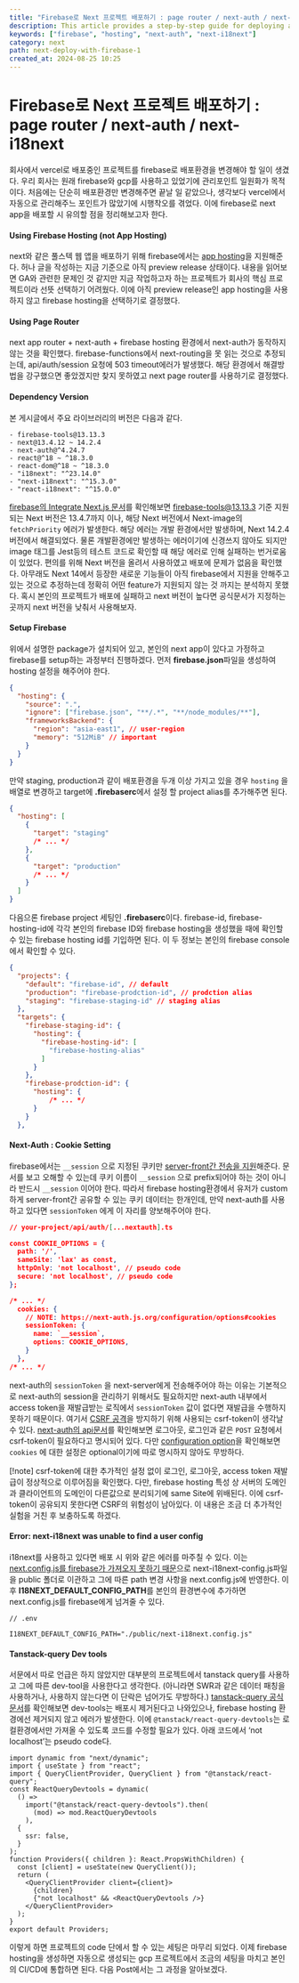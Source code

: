 ```yaml
---
title: "Firebase로 Next 프로젝트 배포하기 : page router / next-auth / next-i18next"
description: This article provides a step-by-step guide for deploying a Next.js project to Firebase Hosting, covering essential points when migrating from Vercel. It details compatibility considerations for using Next Page Router and next-auth, setting up Firebase hosting, and handling configurations for libraries like next-i18next and tanstack-query DevTools to ensure a seamless deployment process.
keywords: ["firebase", "hosting", "next-auth", "next-i18next"]
category: next
path: next-deploy-with-firebase-1
created_at: 2024-08-25 10:25
---
```


# Firebase로 Next 프로젝트 배포하기 : page router / next-auth / next-i18next

회사에서 vercel로 배포중인 프로젝트를 firebase로 배포환경을 변경해야 할 일이 생겼다. 우리 회사는 원래 firebase와 gcp를 사용하고 있었기에 관리포인트 일원화가 목적이다. 처음에는 단순히 배포환경만 변경해주면 끝날 일 같았으나, 생각보다 vercel에서 자동으로 관리해주느 포인트가 많았기에 시행착오를 겪었다. 이에 firebase로 next app을 배포할 시 유의할 점을 정리해보고자 한다.

#### Using Firebase Hosting (not App Hosting)

next와 같은 풀스텍 웹 앱을 배포하기 위해 firebase에서는 [app hosting](https://firebase.google.com/docs/app-hosting/get-started)을 지원해준다. 허나 글을 작성하는 지금 기준으로 아직 preview release 상태이다. 내용을 읽어보면 GA와 관련한 문제인 것 같지만 지금 작업하고자 하는 프로젝트가 회사의 핵심 프로젝트이라 선뜻 선택하기 어려웠다. 이에 아직 preview release인 app hosting을 사용하지 않고 firebase hosting을 선택하기로 결정했다.

#### Using Page Router

next app router + next-auth + firebase hosting 환경에서 next-auth가 동작하지 않는 것을 확인했다. firebase-functions에서 next-routing을 못 읽는 것으로 추정되는데, api/auth/session 요청에 503 timeout에러가 발생했다. 해당 환경에서 해결방법을 강구했으면 좋았겠지만 찾지 못하였고 next page router를 사용하기로 결정했다.

#### Dependency Version

본 게시글에서 주요 라이브러리의 버전은 다음과 같다.

```
- firebase-tools@13.13.3
- next@13.4.12 ~ 14.2.4
- next-auth@^4.24.7
- react@^18 ~ ^18.3.0
- react-dom@^18 ~ ^18.3.0
- "i18next": "^23.14.0"
- "next-i18next": "^15.3.0"
- "react-i18next": "^15.0.0"
```

[firebase의 Integrate Next.js 문서](https://firebase.google.com/docs/hosting/frameworks/nextjs)를 확인해보면 firebase-tools@13.13.3 기준 지원되는 Next 버전은 13.4.7까지 이나, 해당 Next 버전에서 Next-image의 `fetchPriority` 에러가 발생한다. 해당 에러는 개발 환경에서만 발생하며, Next 14.2.4 버전에서 해결되었다. 물론 개발환경에만 발생하는 에러이기에 신경쓰지 않아도 되지만 image 태그를 Jest등의 테스트 코드로 확인할 때 해당 에러로 인해 실패하는 번거로움이 있었다. 편의를 위해 Next 버전을 올려서 사용하였고 배포에 문제가 없음을 확인했다. 아무래도 Next 14에서 등장한 새로운 기능들이 아직 firebase에서 지원을 안해주고 있는 것으로 추정하는데 정확히 어떤 feature가 지원되지 않는 것 까지는 분석하지 못했다. 혹시 본인의 프로젝트가 배포에 실패하고 next 버전이 높다면 공식문서가 지정하는 곳까지 next 버전을 낮춰서 사용해보자.

#### Setup Firebase

위에서 설명한 package가 설치되어 있고, 본인의 next app이 있다고 가정하고 firebase를 setup하는 과정부터 진행하겠다. 먼저 **firebase.json**파일을 생성하여 hosting 설정을 해주어야 한다.

```json
{
  "hosting": {
    "source": ".",
    "ignore": ["firebase.json", "**/.*", "**/node_modules/**"],
    "frameworksBackend": {
      "region": "asia-east1", // user-region
      "memory": "512MiB" // important
    }
  }
}
```

만약 staging, production과 같이 배포환경을 두개 이상 가지고 있을 경우 `hosting` 을 배열로 변경하고 target에 **.firebaserc**에서 설정 할 project alias를 추가해주면 된다.

```json
{
  "hosting": [
    {
      "target": "staging"
      /* ... */
    },
    {
      "target": "production"
      /* ... */
    }
  ]
}
```

다음으론 firebase project 세팅인 **.firebaserc**이다. firebase-id, firebase-hosting-id에 각각 본인의 firebase ID와 firebase hosting을 생성했을 때에 확인할 수 있는 firebase hosting id를 기입하면 된다. 이 두 정보는 본인의 firebase console에서 확인할 수 있다.

```json
{
  "projects": {
    "default": "firebase-id", // default
    "production": "firebase-prodction-id", // prodction alias
    "staging": "firebase-staging-id" // staging alias
  },
  "targets": {
    "firebase-staging-id": {
      "hosting": {
        "firebase-hosting-id": [
          "firebase-hosting-alias"
        ]
      }
    },
    "firebase-prodction-id": {
      "hosting": {
	      /* ... */
      }
    }
  },
```

#### Next-Auth : Cookie Setting

firebase에서는 `__session` 으로 지정된 쿠키만 [server-front간 전송을 지원](https://firebase.google.com/docs/hosting/manage-cache)해준다. 문서를 보고 오해할 수 있는데 쿠키 이름이 `__session` 으로 prefix되어야 하는 것이 아니라 반드시 `__session` 이어야 한다. 따라서 firebase hosting환경에서 유저가 custom하게 server-front간 공유할 수 있는 쿠키 데이터는 한개인데, 만약 next-auth를 사용하고 있다면 `sessionToken` 에게 이 자리를 양보해주어야 한다.

```json
// your-project/api/auth/[...nextauth].ts

const COOKIE_OPTIONS = {
  path: '/',
  sameSite: 'lax' as const,
  httpOnly: 'not localhost', // pseudo code
  secure: 'not localhost', // pseudo code
};

/* ... */
  cookies: {
    // NOTE: https://next-auth.js.org/configuration/options#cookies
    sessionToken: {
      name: `__session`,
      options: COOKIE_OPTIONS,
    }
  },
/* ... */
```

next-auth의 `sessionToken` 을 next-server에게 전송해주어야 하는 이유는 기본적으로 next-auth의 session을 관리하기 위해서도 필요하지만 next-auth 내부에서 access token을 재발급받는 로직에서 `sessionToken` 값이 없다면 재발급을 수행하지 못하기 때문이다. 여기서 [CSRF 공격](https://portswigger.net/web-security/csrf)을 방지하기 위해 사용되는 csrf-token이 생각날 수 있다. [next-auth의 api문서](https://next-auth.js.org/getting-started/rest-api)를 확인해보면 로그아웃, 로그인과 같은 `POST` 요청에서 csrf-token이 필요하다고 명시되어 있다. 다만 [configuration option](https://next-auth.js.org/configuration/options)을 확인해보면 `cookies` 에 대한 설정은 optional이기에 따로 명시하지 않아도 무방하다.

[!note] csrf-token에 대한 추가적인 설정 없이 로그인, 로그아웃, access token 재발급이 정상적으로 이루어짐을 확인했다. 다만, firebase hosting 특성 상 서버의 도메인과 클라이언트의 도메인이 다른값으로 분리되기에 same Site에 위배된다. 이에 csrf-token이 공유되지 못한다면 CSRF의 위험성이 남아있다. 이 내용은 조금 더 추가적인 실험을 거친 후 보충하도록 하겠다.

#### Error: next-i18next was unable to find a user config

i18next를 사용하고 있다면 배포 시 위와 같은 에러를 마주칠 수 있다. 이는 [next.config.js를 firebase가 가져오지 못하기 때문](https://github.com/firebase/firebase-tools/issues/5607)으로 next-i18next-config.js파일을 public 폴더로 이관하고 그에 따른 path 변경 사항을 next.config.js에 반영한다. 이후 **I18NEXT_DEFAULT_CONFIG_PATH**를 본인의 환경변수에 추가하면 next.config.js를 firebase에게 넘겨줄 수 있다.

```
// .env

I18NEXT_DEFAULT_CONFIG_PATH="./public/next-i18next.config.js"
```

#### Tanstack-query Dev tools

서문에서 따로 언급은 하지 않았지만 대부분의 프로젝트에서 tanstack query를 사용하고 그에 따른 dev-tool을 사용한다고 생각한다. (아니라면 SWR과 같은 데이터 패칭을 사용하거나, 사용하지 않는다면 이 단락은 넘어가도 무방하다.) [tanstack-query 공식문서](https://tanstack.com/query/v4/docs/framework/react/devtools)를 확인해보면 dev-tools는 배포시 제거된다고 나와있으나, firebase hosting 환경에선 제거되지 않고 에러가 발생한다. 이에 `@tanstack/react-query-devtools`는 로컬환경에서만 가져올 수 있도록 코드를 수정할 필요가 있다. 아래 코드에서 ‘not localhost’는 pseudo code다.

```tsx
import dynamic from "next/dynamic";
import { useState } from "react";
import { QueryClientProvider, QueryClient } from "@tanstack/react-query";
const ReactQueryDevtools = dynamic(
  () =>
    import("@tanstack/react-query-devtools").then(
      (mod) => mod.ReactQueryDevtools
    ),
  {
    ssr: false,
  }
);
function Providers({ children }: React.PropsWithChildren) {
  const [client] = useState(new QueryClient());
  return (
    <QueryClientProvider client={client}>
      {children}
      {"not localhost" && <ReactQueryDevtools />}
    </QueryClientProvider>
  );
}
export default Providers;
```

이렇게 하면 프로젝트의 code 단에서 할 수 있는 세팅은 마무리 되었다. 이제 firebase hosting을 생성하면 자동으로 생성되는 gcp 프로젝트에서 조금의 세팅을 마치고 본인의 CI/CD에 통합하면 된다. 다음 Post에서는 그 과정을 알아보겠다.
